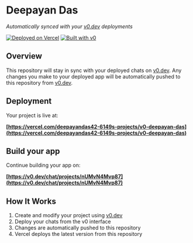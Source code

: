 # Deepayan Das

*Automatically synced with your [v0.dev](https://v0.dev) deployments*

[![Deployed on Vercel](https://img.shields.io/badge/Deployed%20on-Vercel-black?style=for-the-badge&logo=vercel)](https://vercel.com/deepayandas42-6149s-projects/v0-deepayan-das)
[![Built with v0](https://img.shields.io/badge/Built%20with-v0.dev-black?style=for-the-badge)](https://v0.dev/chat/projects/nUMvN4Mvp87)

## Overview

This repository will stay in sync with your deployed chats on [v0.dev](https://v0.dev).
Any changes you make to your deployed app will be automatically pushed to this repository from [v0.dev](https://v0.dev).

## Deployment

Your project is live at:

**[https://vercel.com/deepayandas42-6149s-projects/v0-deepayan-das](https://vercel.com/deepayandas42-6149s-projects/v0-deepayan-das)**

## Build your app

Continue building your app on:

**[https://v0.dev/chat/projects/nUMvN4Mvp87](https://v0.dev/chat/projects/nUMvN4Mvp87)**

## How It Works

1. Create and modify your project using [v0.dev](https://v0.dev)
2. Deploy your chats from the v0 interface
3. Changes are automatically pushed to this repository
4. Vercel deploys the latest version from this repository